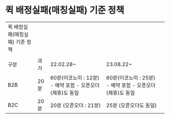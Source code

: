 # 퀵 배정실패(매칭실패) 기준 정책

|  |  |  |  |  |
| --- | --- | --- | --- | --- |
| 퀵 배정실패(매칭실패) 기준 정책 | | | | |
|  |  |  |  |  |
| 구분 | 과거 | 22.02.28~ | 23.08.22~ |  |
| B2B | 20분 | 60분(이코노미 : 12분) - 예약 포함 - 오픈오더(제휴)도 동일 | 60분(이코노미 : 25분) - 예약 포함 - 오픈오더(제휴)도 동일 |  |
| B2C | 20분 | 20분 (오픈오더 : 21분) | 25분 (오픈오더도 동일) |  |